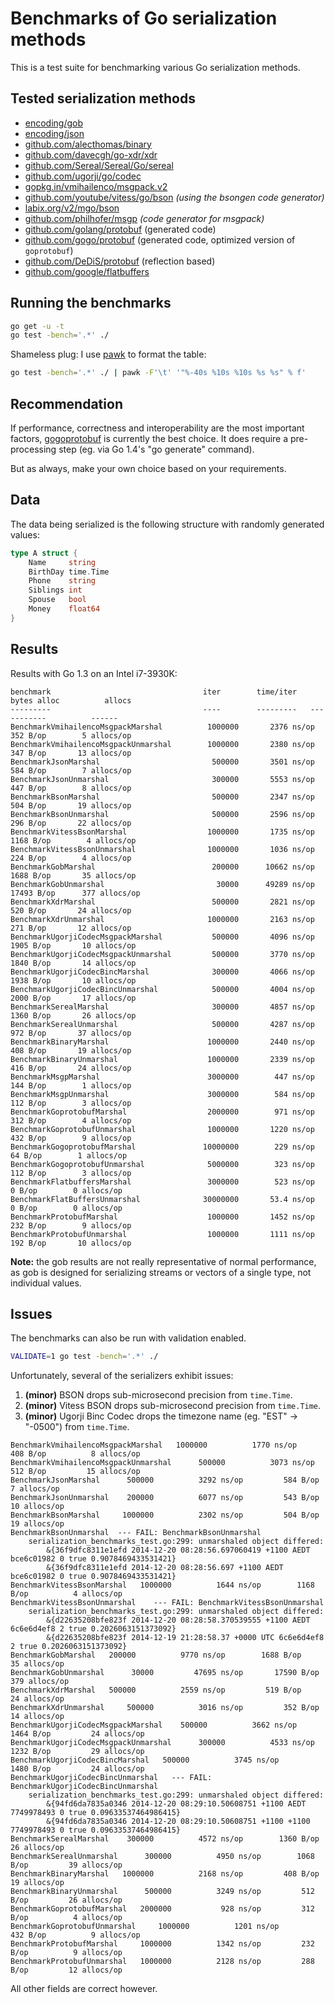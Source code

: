 # Benchmarks of Go serialization methods

This is a test suite for benchmarking various Go serialization methods.

## Tested serialization methods

- [encoding/gob](http://golang.org/pkg/encoding/gob/)
- [encoding/json](http://golang.org/pkg/encoding/json/)
- [github.com/alecthomas/binary](https://github.com/alecthomas/binary)
- [github.com/davecgh/go-xdr/xdr](https://github.com/davecgh/go-xdr)
- [github.com/Sereal/Sereal/Go/sereal](https://github.com/Sereal/Sereal)
- [github.com/ugorji/go/codec](https://github.com/ugorji/go/tree/master/codec)
- [gopkg.in/vmihailenco/msgpack.v2](https://github.com/vmihailenco/msgpack)
- [github.com/youtube/vitess/go/bson](https://github.com/youtube/vitess/tree/master/go/bson) *(using the bsongen code generator)*
- [labix.org/v2/mgo/bson](https://labix.org/v2/mgo/bson)
- [github.com/philhofer/msgp](https://github.com/philhofer/msgp) *(code generator for msgpack)*
- [github.com/golang/protobuf](https://github.com/golang/protobuf) (generated code)
- [github.com/gogo/protobuf](https://gogo.github.io/) (generated code, optimized version of `goprotobuf`)
- [github.com/DeDiS/protobuf](https://github.com/DeDiS/protobuf) (reflection based)
- [github.com/google/flatbuffers](https://github.com/google/flatbuffers)


## Running the benchmarks

```bash
go get -u -t
go test -bench='.*' ./
```

Shameless plug: I use [pawk](https://github.com/alecthomas/pawk) to format the table:

```bash
go test -bench='.*' ./ | pawk -F'\t' '"%-40s %10s %10s %s %s" % f'
```

## Recommendation

If performance, correctness and interoperability are the most
important factors, [gogoprotobuf](https://gogo.github.io/) is
currently the best choice. It does require a pre-processing step (eg.
via Go 1.4's "go generate" command).

But as always, make your own choice based on your requirements.

## Data

The data being serialized is the following structure with randomly generated values:

```go
type A struct {
    Name     string
    BirthDay time.Time
    Phone    string
    Siblings int
    Spouse   bool
    Money    float64
}
```


## Results

Results with Go 1.3 on an Intel i7-3930K:

```
benchmark                                  iter        time/iter   bytes alloc          allocs
---------                                  ----        ---------   -----------          ------
BenchmarkVmihailencoMsgpackMarshal          1000000       2376 ns/op      352 B/op        5 allocs/op
BenchmarkVmihailencoMsgpackUnmarshal        1000000       2380 ns/op      347 B/op       13 allocs/op
BenchmarkJsonMarshal                         500000       3501 ns/op      584 B/op        7 allocs/op
BenchmarkJsonUnmarshal                       300000       5553 ns/op      447 B/op        8 allocs/op
BenchmarkBsonMarshal                         500000       2347 ns/op      504 B/op       19 allocs/op
BenchmarkBsonUnmarshal                       500000       2596 ns/op      296 B/op       22 allocs/op
BenchmarkVitessBsonMarshal                  1000000       1735 ns/op     1168 B/op        4 allocs/op
BenchmarkVitessBsonUnmarshal                1000000       1036 ns/op      224 B/op        4 allocs/op
BenchmarkGobMarshal                          200000      10662 ns/op     1688 B/op       35 allocs/op
BenchmarkGobUnmarshal                         30000      49289 ns/op    17493 B/op      377 allocs/op
BenchmarkXdrMarshal                          500000       2821 ns/op      520 B/op       24 allocs/op
BenchmarkXdrUnmarshal                       1000000       2163 ns/op      271 B/op       12 allocs/op
BenchmarkUgorjiCodecMsgpackMarshal           500000       4096 ns/op     1905 B/op       10 allocs/op
BenchmarkUgorjiCodecMsgpackUnmarshal         500000       3770 ns/op     1840 B/op       14 allocs/op
BenchmarkUgorjiCodecBincMarshal              300000       4066 ns/op     1938 B/op       10 allocs/op
BenchmarkUgorjiCodecBincUnmarshal            500000       4004 ns/op     2000 B/op       17 allocs/op
BenchmarkSerealMarshal                       300000       4857 ns/op     1360 B/op       26 allocs/op
BenchmarkSerealUnmarshal                     500000       4287 ns/op      972 B/op       37 allocs/op
BenchmarkBinaryMarshal                      1000000       2440 ns/op      408 B/op       19 allocs/op
BenchmarkBinaryUnmarshal                    1000000       2339 ns/op      416 B/op       24 allocs/op
BenchmarkMsgpMarshal                        3000000        447 ns/op      144 B/op        1 allocs/op
BenchmarkMsgpUnmarshal                      3000000        584 ns/op      112 B/op        3 allocs/op
BenchmarkGoprotobufMarshal                  2000000        971 ns/op      312 B/op        4 allocs/op
BenchmarkGoprotobufUnmarshal                1000000       1220 ns/op      432 B/op        9 allocs/op
BenchmarkGogoprotobufMarshal               10000000        229 ns/op       64 B/op        1 allocs/op
BenchmarkGogoprotobufUnmarshal              5000000        323 ns/op      112 B/op        3 allocs/op
BenchmarkFlatbuffersMarshal                 3000000        523 ns/op        0 B/op        0 allocs/op
BenchmarkFlatBuffersUnmarshal              30000000       53.4 ns/op        0 B/op        0 allocs/op
BenchmarkProtobufMarshal                    1000000       1452 ns/op      232 B/op        9 allocs/op
BenchmarkProtobufUnmarshal                  1000000       1111 ns/op      192 B/op       10 allocs/op
```

**Note:** the gob results are not really representative of normal performance, as gob is designed for serializing streams or vectors of a single type, not individual values.


## Issues

The benchmarks can also be run with validation enabled.

```bash
VALIDATE=1 go test -bench='.*' ./
```

Unfortunately, several of the serializers exhibit issues:

1. **(minor)** BSON drops sub-microsecond precision from `time.Time`.
2. **(minor)** Vitess BSON drops sub-microsecond precision from `time.Time`.
3. **(minor)** Ugorji Binc Codec drops the timezone name (eg. "EST" -> "-0500") from `time.Time`.

```
BenchmarkVmihailencoMsgpackMarshal   1000000          1770 ns/op         408 B/op          8 allocs/op
BenchmarkVmihailencoMsgpackUnmarshal      500000          3073 ns/op         512 B/op         15 allocs/op
BenchmarkJsonMarshal      500000          3292 ns/op         584 B/op          7 allocs/op
BenchmarkJsonUnmarshal    200000          6077 ns/op         543 B/op         10 allocs/op
BenchmarkBsonMarshal     1000000          2302 ns/op         504 B/op         19 allocs/op
BenchmarkBsonUnmarshal  --- FAIL: BenchmarkBsonUnmarshal
    serialization_benchmarks_test.go:299: unmarshaled object differed:
        &{36f9dfc8311e1efd 2014-12-20 08:28:56.697060419 +1100 AEDT bce6c01982 0 true 0.9078469433531421}
        &{36f9dfc8311e1efd 2014-12-20 08:28:56.697 +1100 AEDT bce6c01982 0 true 0.9078469433531421}
BenchmarkVitessBsonMarshal   1000000          1644 ns/op        1168 B/op          4 allocs/op
BenchmarkVitessBsonUnmarshal    --- FAIL: BenchmarkVitessBsonUnmarshal
    serialization_benchmarks_test.go:299: unmarshaled object differed:
        &{d22635208bfe823f 2014-12-20 08:28:58.370539555 +1100 AEDT 6c6e6d4ef8 2 true 0.2026063151373092}
        &{d22635208bfe823f 2014-12-19 21:28:58.37 +0000 UTC 6c6e6d4ef8 2 true 0.2026063151373092}
BenchmarkGobMarshal   200000          9770 ns/op        1688 B/op         35 allocs/op
BenchmarkGobUnmarshal      30000         47695 ns/op       17590 B/op        379 allocs/op
BenchmarkXdrMarshal   500000          2559 ns/op         519 B/op         24 allocs/op
BenchmarkXdrUnmarshal     500000          3016 ns/op         352 B/op         14 allocs/op
BenchmarkUgorjiCodecMsgpackMarshal    500000          3662 ns/op        1464 B/op         24 allocs/op
BenchmarkUgorjiCodecMsgpackUnmarshal      300000          4533 ns/op        1232 B/op         29 allocs/op
BenchmarkUgorjiCodecBincMarshal   500000          3745 ns/op        1480 B/op         24 allocs/op
BenchmarkUgorjiCodecBincUnmarshal   --- FAIL: BenchmarkUgorjiCodecBincUnmarshal
    serialization_benchmarks_test.go:299: unmarshaled object differed:
        &{94fd6da7835a0346 2014-12-20 08:29:10.50608751 +1100 AEDT 7749978493 0 true 0.09633537464986415}
        &{94fd6da7835a0346 2014-12-20 08:29:10.50608751 +1100 +1100 7749978493 0 true 0.09633537464986415}
BenchmarkSerealMarshal    300000          4572 ns/op        1360 B/op         26 allocs/op
BenchmarkSerealUnmarshal      300000          4950 ns/op        1068 B/op         39 allocs/op
BenchmarkBinaryMarshal   1000000          2168 ns/op         408 B/op         19 allocs/op
BenchmarkBinaryUnmarshal      500000          3249 ns/op         512 B/op         26 allocs/op
BenchmarkGoprotobufMarshal   2000000           928 ns/op         312 B/op          4 allocs/op
BenchmarkGoprotobufUnmarshal     1000000          1201 ns/op         432 B/op          9 allocs/op
BenchmarkProtobufMarshal     1000000          1342 ns/op         232 B/op          9 allocs/op
BenchmarkProtobufUnmarshal   1000000          2128 ns/op         288 B/op         12 allocs/op
```

All other fields are correct however.
